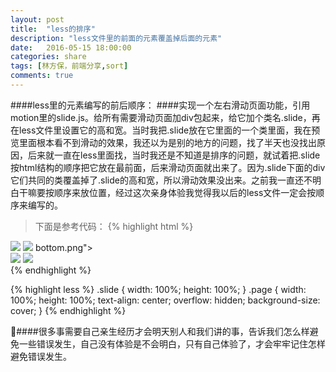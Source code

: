 ```yaml
---
layout: post
title:  "less的排序"
description: "less文件里的前面的元素覆盖掉后面的元素"
date:   2016-05-15 18:00:00
categories: share
tags: [林方保，前端分享,sort]
comments: true
---
```

####less里的元素编写的前后顺序：
####实现一个左右滑动页面功能，引用motion里的slide.js。给所有需要滑动页面加div包起来，给它加个类名.slide，再在less文件里设置它的高和宽。当时我把.slide放在它里面的一个类里面，我在预览里面根本看不到滑动的效果，我还以为是别的地方的问题，找了半天也没找出原因，后来就一直在less里面找，当时我还是不知道是排序的问题，就试着把.slide按html结构的顺序把它放在最前面，后来滑动页面就出来了。因为.slide下面的div它们共同的类覆盖掉了.slide的高和宽，所以滑动效果没出来。之前我一直还不明白干嘛要按顺序来放位置，经过这次亲身体验我觉得我以后的less文件一定会按顺序来编写的。
>下面是参考代码：
{% highlight html %}
<div class="slide ">
    <div class="page station1 ">
        <img class="station1_top" src="assets/images/station1/top.png">
        <img class="station1_dove" src="assets/images/station1/dove.png">
 bottom.png">
    </div>
    <div class="page station2 ">
        <img class="station2_top" src="assets/images/station2/top.png">
        <img class="station2_dove" src="assets/images/station2/dove.png">
     </div>
</div>
{% endhighlight %}

{% highlight less %}
 .slide {
  width: 100%;
  height: 100%;
}
.page {
  width: 100%;
  height: 100%;
  text-align: center;
  overflow: hidden;
  background-size: cover;
}
   {% endhighlight %}

####很多事需要自己亲生经历才会明天别人和我们讲的事，告诉我们怎么样避免一些错误发生，自己没有体验是不会明白，只有自己体验了，才会牢牢记住怎样避免错误发生。